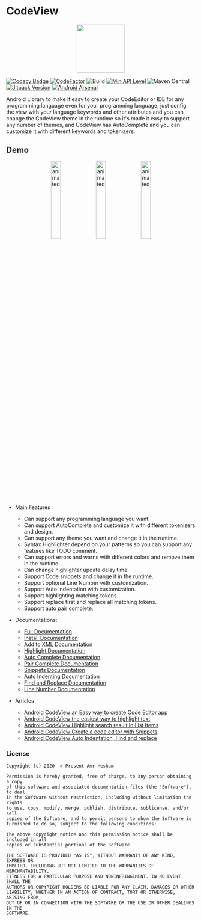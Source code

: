 # CodeView
<p align="center">
  <img src="media/cv-logo.png" width="128px" height="128px"/>
</p>

[![Codacy Badge](https://api.codacy.com/project/badge/Grade/343df315aa3b40e09e6e98cf32ff8468)](https://app.codacy.com/gh/AmrDeveloper/CodeView?utm_source=github.com&utm_medium=referral&utm_content=AmrDeveloper/CodeView&utm_campaign=Badge_Grade_Settings)
[![CodeFactor](https://www.codefactor.io/repository/github/amrdeveloper/codeview/badge)](https://www.codefactor.io/repository/github/amrdeveloper/codeview)
![Build](https://github.com/amrdeveloper/codeview/actions/workflows/build.yml/badge.svg)
[![Min API Level](https://img.shields.io/badge/API-%2B14-brightgreen)]()
![Maven Central](https://img.shields.io/maven-central/v/io.github.amrdeveloper/codeview?color=green)
[![Jitpack Version](https://jitpack.io/v/AmrDeveloper/CodeView.svg)](https://jitpack.io/#AmrDeveloper/CodeView)
[![Android Arsenal](https://img.shields.io/badge/Android%20Arsenal-CodeView-brightgreen.svg?style=flat)](https://android-arsenal.com/details/1/8179)

Android Library to make it easy to create your CodeEditor or IDE for any programming language 
even for your programming language, just config the view with your language keywords and other attributes
and you can change the CodeView theme in the runtime so it's made it easy to support any number of themes, 
and CodeView has AutoComplete and you can customize it with different keywords and tokenizers.

## Demo
<p align="center">
  <img src="media/python_demo.gif" alt="animated" width="23%"/>
  <img src="media/java_demo.gif" alt="animated" width="23%"/>
  <img src="media/golang_demo.gif" alt="animated" width="23%"/>
</p>

- Main Features
  - Can support any programming language you want.
  - Can support AutoComplete and customize it with different tokenizers and design.
  - Can support any theme you want and change it in the runtime.
  - Syntax Highlighter depend on your patterns so you can support any features like TODO comment.
  - Can support errors and warns with different colors and remove them in the runtime.
  - Can change highlighter update delay time.
  - Support Code snippets and change it in the runtime.
  - Support optional Line Number with customization.
  - Support Auto indentation with customization.
  - Support highlighting matching tokens.
  - Support replace first and replace all matching tokens.
  - Support auto pair complete.

- Documentations:
  - [Full Documentation](https://amrdeveloper.github.io/CodeView/)
  - [Install Documentation](docs/install.md)
  - [Add to XML Documentation](docs/add-to-xml.md)
  - [Highlight Documentation](docs/highlight.md)
  - [Auto Complete Documentation](docs/auto-complete.md)
  - [Pair Complete Documentation](docs/pair-complete.md)
  - [Snippets Documentation](docs/snippets.md)
  - [Auto Indenting Documentation](docs/auto-indenting.md)
  - [Find and Replace Documentation](docs/find-and-replace.md)
  - [Line Number Documentation](docs/line-number.md)

- Articles
  - [Android CodeView an Easy way to create Code Editor app](https://itnext.io/android-codeview-an-easy-way-to-create-code-editor-app-5d67c3534f84)
  - [Android CodeView the easiest way to highlight text](https://itnext.io/android-codeview-the-easiest-way-to-highlight-patterns-53702e0e2164)
  - [Android CodeView Highlight search result in List Items](https://itnext.io/android-codeview-highlight-search-result-in-list-items-b7e4c9fb57d8)
  - [Android CodeView Create a code editor with Snippets](https://itnext.io/android-codeview-create-a-code-editor-with-snippets-6733094161e4)
  - [Android CodeView Auto Indentation, Find and replace](https://itnext.io/android-codeview-auto-indentation-find-and-replace-3bc91994e214)

### License

```
Copyright (c) 2020 -> Present Amr Hesham

Permission is hereby granted, free of charge, to any person obtaining a copy
of this software and associated documentation files (the "Software"), to deal
in the Software without restriction, including without limitation the rights
to use, copy, modify, merge, publish, distribute, sublicense, and/or sell
copies of the Software, and to permit persons to whom the Software is
furnished to do so, subject to the following conditions:

The above copyright notice and this permission notice shall be included in all
copies or substantial portions of the Software.

THE SOFTWARE IS PROVIDED "AS IS", WITHOUT WARRANTY OF ANY KIND, EXPRESS OR
IMPLIED, INCLUDING BUT NOT LIMITED TO THE WARRANTIES OF MERCHANTABILITY,
FITNESS FOR A PARTICULAR PURPOSE AND NONINFRINGEMENT. IN NO EVENT SHALL THE
AUTHORS OR COPYRIGHT HOLDERS BE LIABLE FOR ANY CLAIM, DAMAGES OR OTHER
LIABILITY, WHETHER IN AN ACTION OF CONTRACT, TORT OR OTHERWISE, ARISING FROM,
OUT OF OR IN CONNECTION WITH THE SOFTWARE OR THE USE OR OTHER DEALINGS IN THE
SOFTWARE.
```
